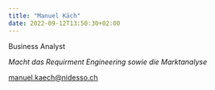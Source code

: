 ```yaml
---
title: "Manuel Käch"
date: 2022-09-12T13:50:30+02:00
---
```


Business Analyst

*Macht das Requirment Engineering sowie die Marktanalyse*

[manuel.kaech@nidesso.ch](mailto:manuel.kaech@nidesso.ch)

